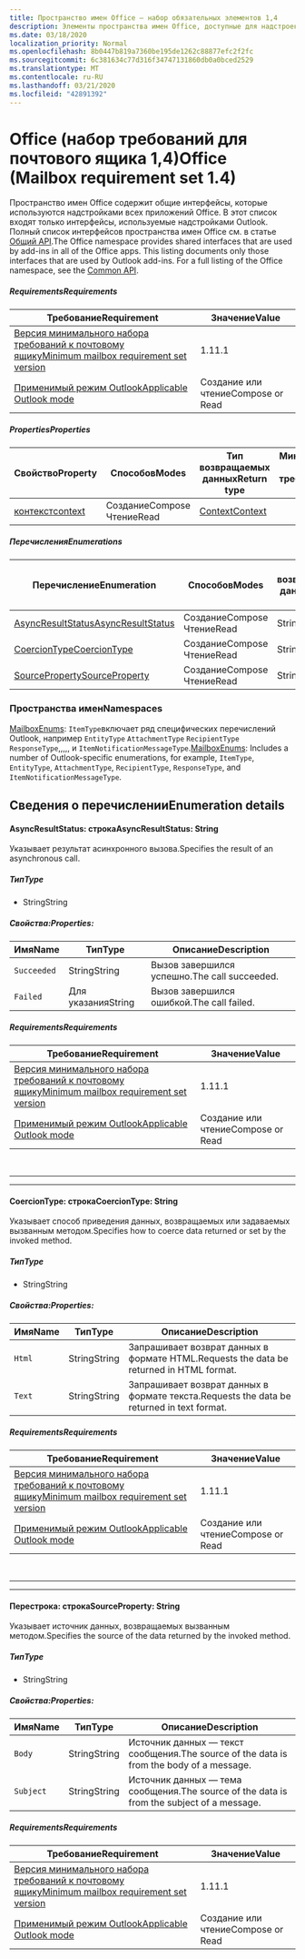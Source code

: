```yaml
---
title: Пространство имен Office — набор обязательных элементов 1,4
description: Элементы пространства имен Office, доступные для надстроек Outlook с помощью набора требований API почтовых ящиков 1,4.
ms.date: 03/18/2020
localization_priority: Normal
ms.openlocfilehash: 8b0447b819a7360be195de1262c88877efc2f2fc
ms.sourcegitcommit: 6c381634c77d316f34747131860db0a0bced2529
ms.translationtype: MT
ms.contentlocale: ru-RU
ms.lasthandoff: 03/21/2020
ms.locfileid: "42891392"
---
```

# <a name="office-mailbox-requirement-set-14"></a><span data-ttu-id="4d43e-103">Office (набор требований для почтового ящика 1,4)</span><span class="sxs-lookup"><span data-stu-id="4d43e-103">Office (Mailbox requirement set 1.4)</span></span>

<span data-ttu-id="4d43e-p101">Пространство имен Office содержит общие интерфейсы, которые используются надстройками всех приложений Office. В этот список входят только интерфейсы, используемые надстройками Outlook. Полный список интерфейсов пространства имен Office см. в статье [Общий API](/javascript/api/office).</span><span class="sxs-lookup"><span data-stu-id="4d43e-p101">The Office namespace provides shared interfaces that are used by add-ins in all of the Office apps. This listing documents only those interfaces that are used by Outlook add-ins. For a full listing of the Office namespace, see the [Common API](/javascript/api/office).</span></span>

##### <a name="requirements"></a><span data-ttu-id="4d43e-106">Requirements</span><span class="sxs-lookup"><span data-stu-id="4d43e-106">Requirements</span></span>

|<span data-ttu-id="4d43e-107">Требование</span><span class="sxs-lookup"><span data-stu-id="4d43e-107">Requirement</span></span>| <span data-ttu-id="4d43e-108">Значение</span><span class="sxs-lookup"><span data-stu-id="4d43e-108">Value</span></span>|
|---|---|
|[<span data-ttu-id="4d43e-109">Версия минимального набора требований к почтовому ящику</span><span class="sxs-lookup"><span data-stu-id="4d43e-109">Minimum mailbox requirement set version</span></span>](../../requirement-sets/outlook-api-requirement-sets.md)| <span data-ttu-id="4d43e-110">1.1</span><span class="sxs-lookup"><span data-stu-id="4d43e-110">1.1</span></span>|
|[<span data-ttu-id="4d43e-111">Применимый режим Outlook</span><span class="sxs-lookup"><span data-stu-id="4d43e-111">Applicable Outlook mode</span></span>](../../../outlook/outlook-add-ins-overview.md#extension-points)| <span data-ttu-id="4d43e-112">Создание или чтение</span><span class="sxs-lookup"><span data-stu-id="4d43e-112">Compose or Read</span></span>|

##### <a name="properties"></a><span data-ttu-id="4d43e-113">Properties</span><span class="sxs-lookup"><span data-stu-id="4d43e-113">Properties</span></span>

| <span data-ttu-id="4d43e-114">Свойство</span><span class="sxs-lookup"><span data-stu-id="4d43e-114">Property</span></span> | <span data-ttu-id="4d43e-115">Способов</span><span class="sxs-lookup"><span data-stu-id="4d43e-115">Modes</span></span> | <span data-ttu-id="4d43e-116">Тип возвращаемых данных</span><span class="sxs-lookup"><span data-stu-id="4d43e-116">Return type</span></span> | <span data-ttu-id="4d43e-117">Минимальные</span><span class="sxs-lookup"><span data-stu-id="4d43e-117">Minimum</span></span><br><span data-ttu-id="4d43e-118">набор требований</span><span class="sxs-lookup"><span data-stu-id="4d43e-118">requirement set</span></span> |
|---|---|---|:---:|
| [<span data-ttu-id="4d43e-119">контекст</span><span class="sxs-lookup"><span data-stu-id="4d43e-119">context</span></span>](office.context.md) | <span data-ttu-id="4d43e-120">Создание</span><span class="sxs-lookup"><span data-stu-id="4d43e-120">Compose</span></span><br><span data-ttu-id="4d43e-121">Чтение</span><span class="sxs-lookup"><span data-stu-id="4d43e-121">Read</span></span> | [<span data-ttu-id="4d43e-122">Context</span><span class="sxs-lookup"><span data-stu-id="4d43e-122">Context</span></span>](/javascript/api/office/office.context?view=outlook-js-1.4) | [<span data-ttu-id="4d43e-123">1.1</span><span class="sxs-lookup"><span data-stu-id="4d43e-123">1.1</span></span>](../requirement-set-1.1/outlook-requirement-set-1.1.md) |

##### <a name="enumerations"></a><span data-ttu-id="4d43e-124">Перечисления</span><span class="sxs-lookup"><span data-stu-id="4d43e-124">Enumerations</span></span>

| <span data-ttu-id="4d43e-125">Перечисление</span><span class="sxs-lookup"><span data-stu-id="4d43e-125">Enumeration</span></span> | <span data-ttu-id="4d43e-126">Способов</span><span class="sxs-lookup"><span data-stu-id="4d43e-126">Modes</span></span> | <span data-ttu-id="4d43e-127">Тип возвращаемых данных</span><span class="sxs-lookup"><span data-stu-id="4d43e-127">Return type</span></span> | <span data-ttu-id="4d43e-128">Минимальные</span><span class="sxs-lookup"><span data-stu-id="4d43e-128">Minimum</span></span><br><span data-ttu-id="4d43e-129">набор требований</span><span class="sxs-lookup"><span data-stu-id="4d43e-129">requirement set</span></span> |
|---|---|---|:---:|
| [<span data-ttu-id="4d43e-130">AsyncResultStatus</span><span class="sxs-lookup"><span data-stu-id="4d43e-130">AsyncResultStatus</span></span>](#asyncresultstatus-string) | <span data-ttu-id="4d43e-131">Создание</span><span class="sxs-lookup"><span data-stu-id="4d43e-131">Compose</span></span><br><span data-ttu-id="4d43e-132">Чтение</span><span class="sxs-lookup"><span data-stu-id="4d43e-132">Read</span></span> | <span data-ttu-id="4d43e-133">String</span><span class="sxs-lookup"><span data-stu-id="4d43e-133">String</span></span> | [<span data-ttu-id="4d43e-134">1.1</span><span class="sxs-lookup"><span data-stu-id="4d43e-134">1.1</span></span>](../requirement-set-1.1/outlook-requirement-set-1.1.md) |
| [<span data-ttu-id="4d43e-135">CoercionType</span><span class="sxs-lookup"><span data-stu-id="4d43e-135">CoercionType</span></span>](#coerciontype-string) | <span data-ttu-id="4d43e-136">Создание</span><span class="sxs-lookup"><span data-stu-id="4d43e-136">Compose</span></span><br><span data-ttu-id="4d43e-137">Чтение</span><span class="sxs-lookup"><span data-stu-id="4d43e-137">Read</span></span> | <span data-ttu-id="4d43e-138">String</span><span class="sxs-lookup"><span data-stu-id="4d43e-138">String</span></span> | [<span data-ttu-id="4d43e-139">1.1</span><span class="sxs-lookup"><span data-stu-id="4d43e-139">1.1</span></span>](../requirement-set-1.1/outlook-requirement-set-1.1.md) |
| [<span data-ttu-id="4d43e-140">SourceProperty</span><span class="sxs-lookup"><span data-stu-id="4d43e-140">SourceProperty</span></span>](#sourceproperty-string) | <span data-ttu-id="4d43e-141">Создание</span><span class="sxs-lookup"><span data-stu-id="4d43e-141">Compose</span></span><br><span data-ttu-id="4d43e-142">Чтение</span><span class="sxs-lookup"><span data-stu-id="4d43e-142">Read</span></span> | <span data-ttu-id="4d43e-143">String</span><span class="sxs-lookup"><span data-stu-id="4d43e-143">String</span></span> | [<span data-ttu-id="4d43e-144">1.1</span><span class="sxs-lookup"><span data-stu-id="4d43e-144">1.1</span></span>](../requirement-set-1.1/outlook-requirement-set-1.1.md) |

### <a name="namespaces"></a><span data-ttu-id="4d43e-145">Пространства имен</span><span class="sxs-lookup"><span data-stu-id="4d43e-145">Namespaces</span></span>

<span data-ttu-id="4d43e-146">[MailboxEnums](/javascript/api/outlook/office.mailboxenums.attachmentcontentformat?view=outlook-js-1.4): `ItemType`включает ряд специфических перечислений Outlook, например `EntityType` `AttachmentType` `RecipientType` `ResponseType`,,,,, и `ItemNotificationMessageType`.</span><span class="sxs-lookup"><span data-stu-id="4d43e-146">[MailboxEnums](/javascript/api/outlook/office.mailboxenums.attachmentcontentformat?view=outlook-js-1.4): Includes a number of Outlook-specific enumerations, for example, `ItemType`, `EntityType`, `AttachmentType`, `RecipientType`, `ResponseType`, and `ItemNotificationMessageType`.</span></span>

## <a name="enumeration-details"></a><span data-ttu-id="4d43e-147">Сведения о перечислении</span><span class="sxs-lookup"><span data-stu-id="4d43e-147">Enumeration details</span></span>

#### <a name="asyncresultstatus-string"></a><span data-ttu-id="4d43e-148">AsyncResultStatus: строка</span><span class="sxs-lookup"><span data-stu-id="4d43e-148">AsyncResultStatus: String</span></span>

<span data-ttu-id="4d43e-149">Указывает результат асинхронного вызова.</span><span class="sxs-lookup"><span data-stu-id="4d43e-149">Specifies the result of an asynchronous call.</span></span>

##### <a name="type"></a><span data-ttu-id="4d43e-150">Тип</span><span class="sxs-lookup"><span data-stu-id="4d43e-150">Type</span></span>

*   <span data-ttu-id="4d43e-151">String</span><span class="sxs-lookup"><span data-stu-id="4d43e-151">String</span></span>

##### <a name="properties"></a><span data-ttu-id="4d43e-152">Свойства:</span><span class="sxs-lookup"><span data-stu-id="4d43e-152">Properties:</span></span>

|<span data-ttu-id="4d43e-153">Имя</span><span class="sxs-lookup"><span data-stu-id="4d43e-153">Name</span></span>| <span data-ttu-id="4d43e-154">Тип</span><span class="sxs-lookup"><span data-stu-id="4d43e-154">Type</span></span>| <span data-ttu-id="4d43e-155">Описание</span><span class="sxs-lookup"><span data-stu-id="4d43e-155">Description</span></span>|
|---|---|---|
|`Succeeded`| <span data-ttu-id="4d43e-156">String</span><span class="sxs-lookup"><span data-stu-id="4d43e-156">String</span></span>|<span data-ttu-id="4d43e-157">Вызов завершился успешно.</span><span class="sxs-lookup"><span data-stu-id="4d43e-157">The call succeeded.</span></span>|
|`Failed`| <span data-ttu-id="4d43e-158">Для указания</span><span class="sxs-lookup"><span data-stu-id="4d43e-158">String</span></span>|<span data-ttu-id="4d43e-159">Вызов завершился ошибкой.</span><span class="sxs-lookup"><span data-stu-id="4d43e-159">The call failed.</span></span>|

##### <a name="requirements"></a><span data-ttu-id="4d43e-160">Requirements</span><span class="sxs-lookup"><span data-stu-id="4d43e-160">Requirements</span></span>

|<span data-ttu-id="4d43e-161">Требование</span><span class="sxs-lookup"><span data-stu-id="4d43e-161">Requirement</span></span>| <span data-ttu-id="4d43e-162">Значение</span><span class="sxs-lookup"><span data-stu-id="4d43e-162">Value</span></span>|
|---|---|
|[<span data-ttu-id="4d43e-163">Версия минимального набора требований к почтовому ящику</span><span class="sxs-lookup"><span data-stu-id="4d43e-163">Minimum mailbox requirement set version</span></span>](../../requirement-sets/outlook-api-requirement-sets.md)| <span data-ttu-id="4d43e-164">1.1</span><span class="sxs-lookup"><span data-stu-id="4d43e-164">1.1</span></span>|
|[<span data-ttu-id="4d43e-165">Применимый режим Outlook</span><span class="sxs-lookup"><span data-stu-id="4d43e-165">Applicable Outlook mode</span></span>](../../../outlook/outlook-add-ins-overview.md#extension-points)| <span data-ttu-id="4d43e-166">Создание или чтение</span><span class="sxs-lookup"><span data-stu-id="4d43e-166">Compose or Read</span></span>|

<br>

---
---

#### <a name="coerciontype-string"></a><span data-ttu-id="4d43e-167">CoercionType: строка</span><span class="sxs-lookup"><span data-stu-id="4d43e-167">CoercionType: String</span></span>

<span data-ttu-id="4d43e-168">Указывает способ приведения данных, возвращаемых или задаваемых вызванным методом.</span><span class="sxs-lookup"><span data-stu-id="4d43e-168">Specifies how to coerce data returned or set by the invoked method.</span></span>

##### <a name="type"></a><span data-ttu-id="4d43e-169">Тип</span><span class="sxs-lookup"><span data-stu-id="4d43e-169">Type</span></span>

*   <span data-ttu-id="4d43e-170">String</span><span class="sxs-lookup"><span data-stu-id="4d43e-170">String</span></span>

##### <a name="properties"></a><span data-ttu-id="4d43e-171">Свойства:</span><span class="sxs-lookup"><span data-stu-id="4d43e-171">Properties:</span></span>

|<span data-ttu-id="4d43e-172">Имя</span><span class="sxs-lookup"><span data-stu-id="4d43e-172">Name</span></span>| <span data-ttu-id="4d43e-173">Тип</span><span class="sxs-lookup"><span data-stu-id="4d43e-173">Type</span></span>| <span data-ttu-id="4d43e-174">Описание</span><span class="sxs-lookup"><span data-stu-id="4d43e-174">Description</span></span>|
|---|---|---|
|`Html`| <span data-ttu-id="4d43e-175">String</span><span class="sxs-lookup"><span data-stu-id="4d43e-175">String</span></span>|<span data-ttu-id="4d43e-176">Запрашивает возврат данных в формате HTML.</span><span class="sxs-lookup"><span data-stu-id="4d43e-176">Requests the data be returned in HTML format.</span></span>|
|`Text`| <span data-ttu-id="4d43e-177">String</span><span class="sxs-lookup"><span data-stu-id="4d43e-177">String</span></span>|<span data-ttu-id="4d43e-178">Запрашивает возврат данных в формате текста.</span><span class="sxs-lookup"><span data-stu-id="4d43e-178">Requests the data be returned in text format.</span></span>|

##### <a name="requirements"></a><span data-ttu-id="4d43e-179">Requirements</span><span class="sxs-lookup"><span data-stu-id="4d43e-179">Requirements</span></span>

|<span data-ttu-id="4d43e-180">Требование</span><span class="sxs-lookup"><span data-stu-id="4d43e-180">Requirement</span></span>| <span data-ttu-id="4d43e-181">Значение</span><span class="sxs-lookup"><span data-stu-id="4d43e-181">Value</span></span>|
|---|---|
|[<span data-ttu-id="4d43e-182">Версия минимального набора требований к почтовому ящику</span><span class="sxs-lookup"><span data-stu-id="4d43e-182">Minimum mailbox requirement set version</span></span>](../../requirement-sets/outlook-api-requirement-sets.md)| <span data-ttu-id="4d43e-183">1.1</span><span class="sxs-lookup"><span data-stu-id="4d43e-183">1.1</span></span>|
|[<span data-ttu-id="4d43e-184">Применимый режим Outlook</span><span class="sxs-lookup"><span data-stu-id="4d43e-184">Applicable Outlook mode</span></span>](../../../outlook/outlook-add-ins-overview.md#extension-points)| <span data-ttu-id="4d43e-185">Создание или чтение</span><span class="sxs-lookup"><span data-stu-id="4d43e-185">Compose or Read</span></span>|

<br>

---
---

#### <a name="sourceproperty-string"></a><span data-ttu-id="4d43e-186">Перестрока: строка</span><span class="sxs-lookup"><span data-stu-id="4d43e-186">SourceProperty: String</span></span>

<span data-ttu-id="4d43e-187">Указывает источник данных, возвращаемых вызванным методом.</span><span class="sxs-lookup"><span data-stu-id="4d43e-187">Specifies the source of the data returned by the invoked method.</span></span>

##### <a name="type"></a><span data-ttu-id="4d43e-188">Тип</span><span class="sxs-lookup"><span data-stu-id="4d43e-188">Type</span></span>

*   <span data-ttu-id="4d43e-189">String</span><span class="sxs-lookup"><span data-stu-id="4d43e-189">String</span></span>

##### <a name="properties"></a><span data-ttu-id="4d43e-190">Свойства:</span><span class="sxs-lookup"><span data-stu-id="4d43e-190">Properties:</span></span>

|<span data-ttu-id="4d43e-191">Имя</span><span class="sxs-lookup"><span data-stu-id="4d43e-191">Name</span></span>| <span data-ttu-id="4d43e-192">Тип</span><span class="sxs-lookup"><span data-stu-id="4d43e-192">Type</span></span>| <span data-ttu-id="4d43e-193">Описание</span><span class="sxs-lookup"><span data-stu-id="4d43e-193">Description</span></span>|
|---|---|---|
|`Body`| <span data-ttu-id="4d43e-194">String</span><span class="sxs-lookup"><span data-stu-id="4d43e-194">String</span></span>|<span data-ttu-id="4d43e-195">Источник данных — текст сообщения.</span><span class="sxs-lookup"><span data-stu-id="4d43e-195">The source of the data is from the body of a message.</span></span>|
|`Subject`| <span data-ttu-id="4d43e-196">String</span><span class="sxs-lookup"><span data-stu-id="4d43e-196">String</span></span>|<span data-ttu-id="4d43e-197">Источник данных — тема сообщения.</span><span class="sxs-lookup"><span data-stu-id="4d43e-197">The source of the data is from the subject of a message.</span></span>|

##### <a name="requirements"></a><span data-ttu-id="4d43e-198">Requirements</span><span class="sxs-lookup"><span data-stu-id="4d43e-198">Requirements</span></span>

|<span data-ttu-id="4d43e-199">Требование</span><span class="sxs-lookup"><span data-stu-id="4d43e-199">Requirement</span></span>| <span data-ttu-id="4d43e-200">Значение</span><span class="sxs-lookup"><span data-stu-id="4d43e-200">Value</span></span>|
|---|---|
|[<span data-ttu-id="4d43e-201">Версия минимального набора требований к почтовому ящику</span><span class="sxs-lookup"><span data-stu-id="4d43e-201">Minimum mailbox requirement set version</span></span>](../../requirement-sets/outlook-api-requirement-sets.md)| <span data-ttu-id="4d43e-202">1.1</span><span class="sxs-lookup"><span data-stu-id="4d43e-202">1.1</span></span>|
|[<span data-ttu-id="4d43e-203">Применимый режим Outlook</span><span class="sxs-lookup"><span data-stu-id="4d43e-203">Applicable Outlook mode</span></span>](../../../outlook/outlook-add-ins-overview.md#extension-points)| <span data-ttu-id="4d43e-204">Создание или чтение</span><span class="sxs-lookup"><span data-stu-id="4d43e-204">Compose or Read</span></span>|
